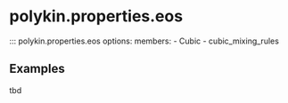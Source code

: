 # polykin.properties.eos

::: polykin.properties.eos
    options:
        members:
            - Cubic
            - cubic_mixing_rules

## Examples

tbd
